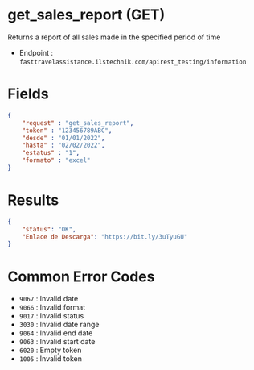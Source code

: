 # get_sales_report (GET)

Returns a report of all sales made in the specified period of time

* Endpoint : ```fasttravelassistance.ilstechnik.com/apirest_testing/information```

# Fields

```JSON
{
    "request" : "get_sales_report",
    "token" : "123456789ABC",
    "desde" : "01/01/2022",
    "hasta" : "02/02/2022",
    "estatus" : "1",
    "formato" : "excel"
}
```

# Results

```JSON
{
    "status": "OK",
    "Enlace de Descarga": "https://bit.ly/3uTyuGU"
}
```

# Common Error Codes

* ```9067``` : Invalid date
* ```9066``` : Invalid format
* ```9017``` : Invalid status
* ```3030``` : Invalid date range
* ```9064``` : Invalid end date
* ```9063``` : Invalid start date
* ```6020``` : Empty token
* ```1005``` : Invalid token